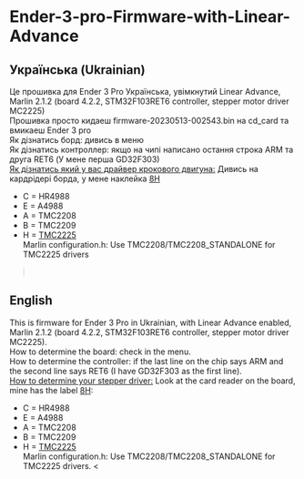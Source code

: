 # Ender-3-pro-Firmware-with-Linear-Advance<br>
## Українська (Ukrainian)
Це прошивка для Ender 3 Pro Українська, увімкнутий Linear Advance, Marlin 2.1.2  (board 4.2.2, STM32F103RET6 controller,  stepper motor driver MC2225)<br>
Прошивка просто кидаеш firmware-20230513-002543.bin на cd_card тa вмикаеш Ender 3 pro<br>
Як дізнатись борд: дивись в меню <br>
Як дізнатись контроллер:  якщо на чипі написано остання строка ARM  та друга RET6 (У мене перша GD32F303)<br>
[Як дізнатись який у вас драйвер крокового двигуна:](https://www.reddit.com/r/ender3/comments/uh02go/cant_identify_stepper_drivers_on_creality_422/)
Дивись на кардрідері борда, у мене наклейка [8Н](https://i.redd.it/need-help-identifying-stepper-driver-on-ender-3-pro-v4-2-2-v0-77bqmpqype891.jpg)<br>
  -  C = HR4988
  -  E = A4988
  -  A = TMC2208
  -  B = TMC2209
  -  H = [TMC2225](https://www.youmaketech.com/wp-content/uploads/2022/01/TMC2225-Specifications.pdf)<br>
Marlin configuration.h: Use TMC2208/TMC2208_STANDALONE for TMC2225 drivers
><br>

## English
This is firmware for Ender 3 Pro in Ukrainian, with Linear Advance enabled, Marlin 2.1.2 (board 4.2.2, STM32F103RET6 controller, stepper motor driver MC2225).<br>
How to determine the board: check in the menu.<br>
How to determine the controller: if the last line on the chip says ARM and the second line says RET6 (I have GD32F303 as the first line).<br>
[How to determine your stepper driver:](https://www.reddit.com/r/ender3/comments/uh02go/cant_identify_stepper_drivers_on_creality_422/)
Look at the card reader on the board, mine has the label [8Н](https://i.redd.it/need-help-identifying-stepper-driver-on-ender-3-pro-v4-2-2-v0-77bqmpqype891.jpg):<br>
- C = HR4988
- E = A4988
- A = TMC2208
- B = TMC2209
- H = [TMC2225](https://www.youmaketech.com/wp-content/uploads/2022/01/TMC2225-Specifications.pdf)<br>
Marlin configuration.h: Use TMC2208/TMC2208_STANDALONE for TMC2225 drivers.
<

